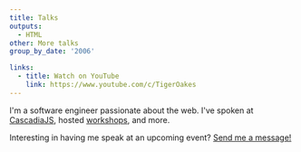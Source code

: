 ```yaml
---
title: Talks
outputs:
  - HTML
other: More talks
group_by_date: '2006'

links:
  - title: Watch on YouTube
    link: https://www.youtube.com/c/TigerOakes
---
```


I'm a software engineer passionate about the web. I've spoken at [CascadiaJS](past-present-future-favicons/), hosted [workshops](not-that-canvas/), and more.

Interesting in having me speak at an upcoming event? [Send me a message!](/#contact)
